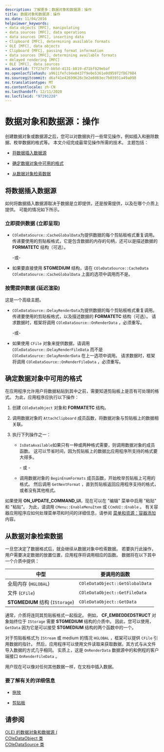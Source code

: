 ```yaml
---
description: 了解更多：数据对象和数据源：操作
title: 数据对象和数据源：操作
ms.date: 11/04/2016
helpviewer_keywords:
- data objects [MFC], manipulating
- data sources [MFC], data operations
- data sources [MFC], inserting data
- Clipboard [MFC], determining available formats
- OLE [MFC], data objects
- Clipboard [MFC], passing format information
- data sources [MFC], determining available formats
- delayed rendering [MFC]
- OLE [MFC], data sources
ms.assetid: f7f27e77-bb5d-4131-b819-d71bf929ebaf
ms.openlocfilehash: a9611fefc94e8437f9e0e5361e0d95972f867984
ms.sourcegitcommit: d6af41e42699628c3e2e6063ec7b03931a49a098
ms.translationtype: MT
ms.contentlocale: zh-CN
ms.lasthandoff: 12/11/2020
ms.locfileid: "97291228"
---
```

# <a name="data-objects-and-data-sources-manipulation"></a>数据对象和数据源：操作

创建数据对象或数据源之后，您可以对数据执行一些常见操作，例如插入和删除数据、枚举数据的格式等。 本文介绍完成最常见操作所需的技术。 主题包括：

- [将数据插入数据源](#_core_inserting_data_into_a_data_source)

- [确定数据对象中可用的格式](#_core_determining_the_formats_available_in_a_data_object)

- [从数据对象检索数据](#_core_retrieving_data_from_a_data_object)

## <a name="inserting-data-into-a-data-source"></a><a name="_core_inserting_data_into_a_data_source"></a> 将数据插入数据源

如何将数据插入数据源取决于数据是立即提供，还是按需提供，以及在哪个介质上提供。 可能的情况如下所示。

### <a name="supplying-data-immediately-immediate-rendering"></a>立即提供数据 (立即呈现) 

- `COleDataSource::CacheGlobalData`为提供数据的每个剪贴板格式重复调用。 传递要使用的剪贴板格式，它是包含数据的内存的句柄，还可以是描述数据的 **FORMATETC** 结构（可选）。

     -或-

- 如果要直接使用 **STGMEDIUM** 结构，请在 `COleDataSource::CacheData` `COleDataSource::CacheGlobalData` 上面的选项中调用而不是。

### <a name="supplying-data-on-demand-delayed-rendering"></a>按需提供数据 (延迟渲染) 

这是一个高级主题。

- `COleDataSource::DelayRenderData`为提供数据的每个剪贴板格式重复调用。 传递要使用的剪贴板格式，以及描述数据的 **FORMATETC** 结构（可选）。 请求数据时，框架将调用 `COleDataSource::OnRenderData` ，必须重写。

     -或-

- 如果使用 `CFile` 对象来提供数据，请调用 `COleDataSource::DelayRenderFileData` 而不是 `COleDataSource::DelayRenderData` 在上一选项中调用。 请求数据时，框架将调用 `COleDataSource::OnRenderFileData` ，必须重写。

## <a name="determining-the-formats-available-in-a-data-object"></a><a name="_core_determining_the_formats_available_in_a_data_object"></a> 确定数据对象中可用的格式

在应用程序允许用户将数据粘贴到其中之前，需要知道剪贴板上是否有可处理的格式。 为此，应用程序应执行以下操作：

1. 创建 `COleDataObject` 对象和 **FORMATETC** 结构。

1. 调用数据对象的 `AttachClipboard` 成员函数，将数据对象与剪贴板上的数据相关联。

1. 执行下列操作之一：

   - `IsDataAvailable`如果只有一种或两种格式需要，则调用数据对象的成员函数。 这可以节省时间，因为剪贴板上的数据比应用程序所支持的格式要大得多。

     \- 或 -

   - 调用数据对象的 `BeginEnumFormats` 成员函数，开始枚举剪贴板上可用的格式。 然后调用 `GetNextFormat` ，直到剪贴板返回应用程序支持的格式，或者没有其他格式。

如果使用 **ON_UPDATE_COMMAND_UI**，现在可以在 "编辑" 菜单中启用 "粘贴" 和 "粘贴"。 为此，请调用 `CMenu::EnableMenuItem` 或 `CCmdUI::Enable` 。 有关容器应用程序应如何处理菜单项和时间的详细信息，请参阅 [菜单和资源：容器添加](menus-and-resources-container-additions.md)内容。

## <a name="retrieving-data-from-a-data-object"></a><a name="_core_retrieving_data_from_a_data_object"></a> 从数据对象检索数据

一旦您决定了数据格式后，就会继续从数据对象中检索数据。 若要执行此操作，用户需要决定数据的放置位置，应用程序将调用相应的函数。 数据将在以下其中一个介质中提供：

|中型|要调用的函数|
|------------|----------------------|
|全局内存 (`HGLOBAL`) |`COleDataObject::GetGlobalData`|
|文件 (`CFile`) |`COleDataObject::GetFileData`|
|**STGMEDIUM** 结构 (`IStorage`) |`COleDataObject::GetData`|

通常，介质将连同其剪贴板格式一起指定。 例如， **CF_EMBEDDEDSTRUCT** 对象始终位于 `IStorage` 需要 **STGMEDIUM** 结构的介质中。 因此，您可以使用， `GetData` 因为它是可以接受 **STGMEDIUM** 结构的两个函数中的一个。

对于剪贴板格式为 `IStream` 或 medium 的情况 `HGLOBAL` ，框架可以提供 `CFile` 引用数据的指针。 然后，应用程序可以使用文件读取来获取数据，其方式与从文件导入数据的方式几乎相同。 实质上，这是 `OnRenderData` 数据源中的和例程的客户端接口 `OnRenderFileData` 。

用户现在可以像对任何其他数据一样，在文档中插入数据。

### <a name="what-do-you-want-to-know-more-about"></a>要了解有关的详细信息

- [拖放](drag-and-drop-ole.md)

- [剪贴板](clipboard.md)

## <a name="see-also"></a>请参阅

[OLE) 的数据对象和数据源 (](data-objects-and-data-sources-ole.md)<br/>
[COleDataObject 类](reference/coledataobject-class.md)<br/>
[COleDataSource 类](reference/coledatasource-class.md)
